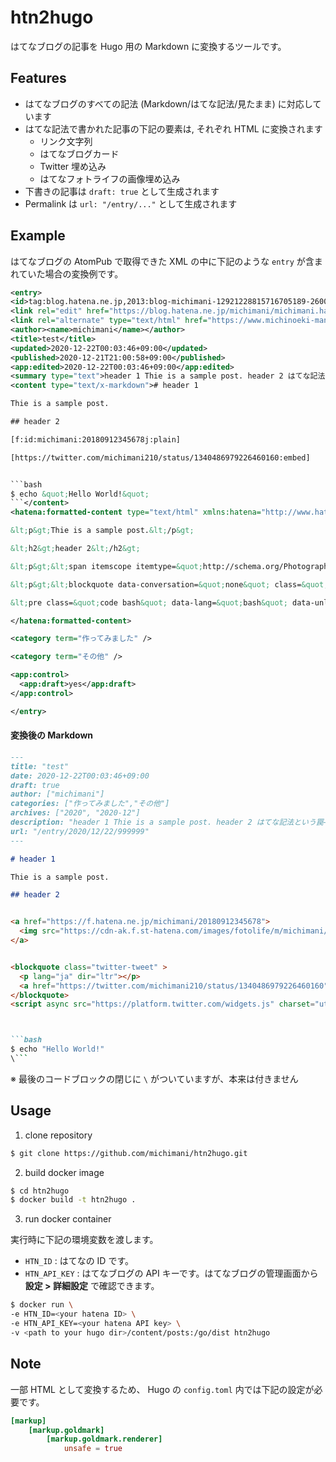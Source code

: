 htn2hugo
===

はてなブログの記事を Hugo 用の Markdown に変換するツールです。

## Features

- はてなブログのすべての記法 (Markdown/はてな記法/見たまま) に対応しています
- はてな記法で書かれた記事の下記の要素は, それぞれ HTML に変換されます
  - リンク文字列
  - はてなブログカード
  - Twitter 埋め込み
  - はてなフォトライフの画像埋め込み
- 下書きの記事は `draft: true` として生成されます
- Permalink は `url: "/entry/..."` として生成されます 

## Example

はてなブログの AtomPub で取得できた XML の中に下記のような `entry` が含まれていた場合の変換例です。

```xml
<entry>
<id>tag:blog.hatena.ne.jp,2013:blog-michimani-12921228815716705189-26006619999999999</id>
<link rel="edit" href="https://blog.hatena.ne.jp/michimani/michimani.hateblo.jp/atom/entry/26006619999999999"/>
<link rel="alternate" type="text/html" href="https://www.michinoeki-mania.com/entry/2020/12/22/999999"/>
<author><name>michimani</name></author>
<title>test</title>
<updated>2020-12-22T00:03:46+09:00</updated>
<published>2020-12-21T21:00:58+09:00</published>
<app:edited>2020-12-22T00:03:46+09:00</app:edited>
<summary type="text">header 1 Thie is a sample post. header 2 はてな記法という罠— よっしー Lv.859 | michimani (@michimani210) 2020年12月20日 $ echo &quot;Hello World!&quot;</summary>
<content type="text/x-markdown"># header 1

Thie is a sample post.

## header 2

[f:id:michimani:20180912345678j:plain]

[https://twitter.com/michimani210/status/1340486979226460160:embed]


```bash
$ echo &quot;Hello World!&quot;
```</content>
<hatena:formatted-content type="text/html" xmlns:hatena="http://www.hatena.ne.jp/info/xmlns#">&lt;h1&gt;header 1&lt;/h1&gt;

&lt;p&gt;Thie is a sample post.&lt;/p&gt;

&lt;h2&gt;header 2&lt;/h2&gt;

&lt;p&gt;&lt;span itemscope itemtype=&quot;http://schema.org/Photograph&quot;&gt;&lt;img src=&quot;https://cdn-ak.f.st-hatena.com/images/fotolife/m/michimani/20180911/20180912345678.jpg&quot; alt=&quot;f:id:michimani:20180912345678j:plain&quot; title=&quot;&quot; class=&quot;hatena-fotolife&quot; itemprop=&quot;image&quot;&gt;&lt;/span&gt;&lt;/p&gt;

&lt;p&gt;&lt;blockquote data-conversation=&quot;none&quot; class=&quot;twitter-tweet&quot; data-lang=&quot;ja&quot;&gt;&lt;p lang=&quot;ja&quot; dir=&quot;ltr&quot;&gt;はてな記法という罠&lt;/p&gt;&amp;mdash; よっしー Lv.859 | michimani (@michimani210) &lt;a href=&quot;https://twitter.com/michimani210/status/1340486979226460160?ref_src=twsrc%5Etfw&quot;&gt;2020年12月20日&lt;/a&gt;&lt;/blockquote&gt; &lt;script async src=&quot;https://platform.twitter.com/widgets.js&quot; charset=&quot;utf-8&quot;&gt;&lt;/script&gt; &lt;/p&gt;

&lt;pre class=&quot;code bash&quot; data-lang=&quot;bash&quot; data-unlink&gt;$ echo &amp;#34;Hello World!&amp;#34;&lt;/pre&gt;

</hatena:formatted-content>

<category term="作ってみました" />

<category term="その他" />

<app:control>
  <app:draft>yes</app:draft>
</app:control>

</entry>
```

#### 変換後の Markdown

```markdown
---
title: "test"
date: 2020-12-22T00:03:46+09:00
draft: true
author: ["michimani"]
categories: ["作ってみました","その他"]
archives: ["2020", "2020-12"]
description: "header 1 Thie is a sample post. header 2 はてな記法という罠— よっしー Lv.859 | michimani (@michimani210) 2020年12月20日 $ echo \"Hello World!\""
url: "/entry/2020/12/22/999999"
---

# header 1

Thie is a sample post.

## header 2


<a href="https://f.hatena.ne.jp/michimani/20180912345678">
  <img src="https://cdn-ak.f.st-hatena.com/images/fotolife/m/michimani/20180911/20180912345678.jpg" alt="20180912345678">
</a>


<blockquote class="twitter-tweet" >
  <p lang="ja" dir="ltr"></p>
  <a href="https://twitter.com/michimani210/status/1340486979226460160"></a>
</blockquote>
<script async src="https://platform.twitter.com/widgets.js" charset="utf-8"></script>



```bash
$ echo "Hello World!"
\```

```

※ 最後のコードブロックの閉じに `\` がついていますが、本来は付きません

## Usage

1. clone repository

```bash
$ git clone https://github.com/michimani/htn2hugo.git
```

2. build docker image

```bash
$ cd htn2hugo
$ docker build -t htn2hugo .
```

3. run docker container

実行時に下記の環境変数を渡します。

- `HTN_ID` : はてなの ID です。
- `HTN_API_KEY` : はてなブログの API キーです。はてなブログの管理画面から **設定 > 詳細設定** で確認できます。

```bash
$ docker run \
-e HTN_ID=<your hatena ID> \
-e HTN_API_KEY=<your hatena API key> \
-v <path to your hugo dir>/content/posts:/go/dist htn2hugo
```

## Note

一部 HTML として変換するため、 Hugo の `config.toml` 内では下記の設定が必要です。

```toml
[markup]
    [markup.goldmark]
        [markup.goldmark.renderer]
            unsafe = true
```